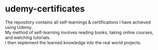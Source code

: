 # udemy-certificates
The repository contains all self-learnings & certifications I have achieved using Udemy.<BR>
My method of self-learning involves reading books, taking online courses, and watching tutorials.<BR>
I then implement the learned knowledge into the real world projects.
